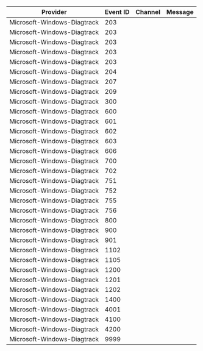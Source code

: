Provider                     |  Event ID  |  Channel  |  Message
-----------------------------|------------|-----------|---------
Microsoft-Windows-Diagtrack  |  203       |           |
Microsoft-Windows-Diagtrack  |  203       |           |
Microsoft-Windows-Diagtrack  |  203       |           |
Microsoft-Windows-Diagtrack  |  203       |           |
Microsoft-Windows-Diagtrack  |  203       |           |
Microsoft-Windows-Diagtrack  |  204       |           |
Microsoft-Windows-Diagtrack  |  207       |           |
Microsoft-Windows-Diagtrack  |  209       |           |
Microsoft-Windows-Diagtrack  |  300       |           |
Microsoft-Windows-Diagtrack  |  600       |           |
Microsoft-Windows-Diagtrack  |  601       |           |
Microsoft-Windows-Diagtrack  |  602       |           |
Microsoft-Windows-Diagtrack  |  603       |           |
Microsoft-Windows-Diagtrack  |  606       |           |
Microsoft-Windows-Diagtrack  |  700       |           |
Microsoft-Windows-Diagtrack  |  702       |           |
Microsoft-Windows-Diagtrack  |  751       |           |
Microsoft-Windows-Diagtrack  |  752       |           |
Microsoft-Windows-Diagtrack  |  755       |           |
Microsoft-Windows-Diagtrack  |  756       |           |
Microsoft-Windows-Diagtrack  |  800       |           |
Microsoft-Windows-Diagtrack  |  900       |           |
Microsoft-Windows-Diagtrack  |  901       |           |
Microsoft-Windows-Diagtrack  |  1102      |           |
Microsoft-Windows-Diagtrack  |  1105      |           |
Microsoft-Windows-Diagtrack  |  1200      |           |
Microsoft-Windows-Diagtrack  |  1201      |           |
Microsoft-Windows-Diagtrack  |  1202      |           |
Microsoft-Windows-Diagtrack  |  1400      |           |
Microsoft-Windows-Diagtrack  |  4001      |           |
Microsoft-Windows-Diagtrack  |  4100      |           |
Microsoft-Windows-Diagtrack  |  4200      |           |
Microsoft-Windows-Diagtrack  |  9999      |           |